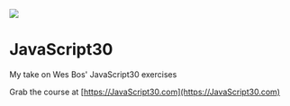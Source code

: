 ![](https://javascript30.com/images/JS3-social-share.png)

# JavaScript30

My take on Wes Bos' JavaScript30 exercises

Grab the course at [https://JavaScript30.com](https://JavaScript30.com)
